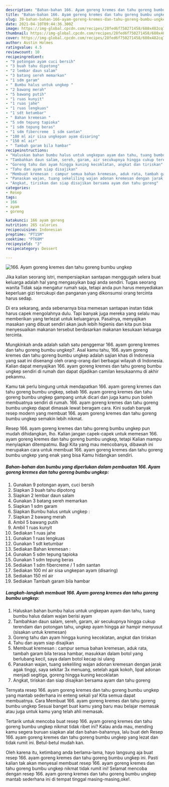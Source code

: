 ```yaml
---
description: "Bahan-bahan 166. Ayam goreng kremes dan tahu goreng bumbu ungkep yang enak dan Mudah Dibuat"
title: "Bahan-bahan 166. Ayam goreng kremes dan tahu goreng bumbu ungkep yang enak dan Mudah Dibuat"
slug: 39-bahan-bahan-166-ayam-goreng-kremes-dan-tahu-goreng-bumbu-ungkep-yang-enak-dan-mudah-dibuat
date: 2021-04-10T09:44:36.300Z
image: https://img-global.cpcdn.com/recipes/28fed6f750271458/680x482cq70/166-ayam-goreng-kremes-dan-tahu-goreng-bumbu-ungkep-foto-resep-utama.jpg
thumbnail: https://img-global.cpcdn.com/recipes/28fed6f750271458/680x482cq70/166-ayam-goreng-kremes-dan-tahu-goreng-bumbu-ungkep-foto-resep-utama.jpg
cover: https://img-global.cpcdn.com/recipes/28fed6f750271458/680x482cq70/166-ayam-goreng-kremes-dan-tahu-goreng-bumbu-ungkep-foto-resep-utama.jpg
author: Austin Holmes
ratingvalue: 4.5
reviewcount: 10
recipeingredient:
- "9 potongan ayam cuci bersih"
- "3 buah tahu dipotong"
- "2 lembar daun salam"
- "3 batang sereh memarkan"
- "1 sdm garam"
- " Bumbu halus untuk ungkep "
- "2 bawang merah"
- "5 bawang putih"
- "1 ruas kunyit"
- "1 ruas jahe"
- "1 ruas lengkuas"
- "1 sdt ketumbar"
- " Bahan kremesan "
- "5 sdm tepung tapioka"
- "1 sdm tepung beras"
- "1 sdm fibercreme  1 sdm santan"
- "100 ml air sisa ungkepan ayam disaring"
- "150 ml air"
- " Tambah garam bila hambar"
recipeinstructions:
- "Haluskan bahan bumbu halus untuk ungkepan ayam dan tahu, tuang bumbu halus dalam wajan berisi ayam"
- "Tambahkan daun salam, sereh, garam, air secukupnya hingga cukup terendam dan potongan tahu, ungkep ayam hingga air hampir menyusut (sisakan untuk kremesan)"
- "Goreng tahu dan ayam hingga kuning kecoklatan, angkat dan tiriskan"
- "Tahu dan ayam siap disajikan"
- "Membuat kremesan : campur semua bahan kremesan, aduk rata, tambah garam bila terasa hambar, masukkan dalam botol yang berlubang kecil, saya dalam botol kecap isi ulang"
- "Panaskan wajan, tuang sekeliling wajan adonan kremesan dengan jarak agak tinggi, saya sekitar 3x menuang, setelah agak kokoh, lipat adonan menjadi segitiga, goreng hingga kuning kecoklatan"
- "Angkat, tiriskan dan siap disajikan bersama ayam dan tahu goreng"
categories:
- Resep
tags:
- 166
- ayam
- goreng

katakunci: 166 ayam goreng 
nutrition: 265 calories
recipecuisine: Indonesian
preptime: "PT15M"
cooktime: "PT60M"
recipeyield: "3"
recipecategory: Dessert

---
```



![166. Ayam goreng kremes dan tahu goreng bumbu ungkep](https://img-global.cpcdn.com/recipes/28fed6f750271458/680x482cq70/166-ayam-goreng-kremes-dan-tahu-goreng-bumbu-ungkep-foto-resep-utama.jpg)

Jika kalian seorang istri, mempersiapkan santapan menggugah selera buat keluarga adalah hal yang mengasyikan bagi anda sendiri. Tugas seorang  wanita Tidak saja mengatur rumah saja, tetapi anda pun harus menyediakan keperluan gizi tercukupi dan panganan yang dikonsumsi orang tercinta harus sedap.

Di era  sekarang, anda sebenarnya bisa memesan santapan instan tidak harus capek mengolahnya dulu. Tapi banyak juga mereka yang selalu mau memberikan yang terlezat untuk keluarganya. Pasalnya, menyajikan masakan yang dibuat sendiri akan jauh lebih higienis dan kita pun bisa menyesuaikan makanan tersebut berdasarkan makanan kesukaan keluarga tercinta. 



Mungkinkah anda adalah salah satu penggemar 166. ayam goreng kremes dan tahu goreng bumbu ungkep?. Asal kamu tahu, 166. ayam goreng kremes dan tahu goreng bumbu ungkep adalah sajian khas di Indonesia yang saat ini disenangi oleh orang-orang dari berbagai wilayah di Indonesia. Kalian dapat menyajikan 166. ayam goreng kremes dan tahu goreng bumbu ungkep sendiri di rumah dan dapat dijadikan camilan kesukaanmu di akhir pekanmu.

Kamu tak perlu bingung untuk mendapatkan 166. ayam goreng kremes dan tahu goreng bumbu ungkep, sebab 166. ayam goreng kremes dan tahu goreng bumbu ungkep gampang untuk dicari dan juga kamu pun boleh membuatnya sendiri di rumah. 166. ayam goreng kremes dan tahu goreng bumbu ungkep dapat dimasak lewat beragam cara. Kini sudah banyak resep modern yang membuat 166. ayam goreng kremes dan tahu goreng bumbu ungkep semakin lebih nikmat.

Resep 166. ayam goreng kremes dan tahu goreng bumbu ungkep pun mudah dihidangkan, lho. Kalian jangan capek-capek untuk memesan 166. ayam goreng kremes dan tahu goreng bumbu ungkep, tetapi Kalian mampu menyiapkan ditempatmu. Bagi Kita yang mau mencobanya, dibawah ini merupakan cara untuk membuat 166. ayam goreng kremes dan tahu goreng bumbu ungkep yang enak yang bisa Kamu hidangkan sendiri.

<!--inarticleads1-->

##### Bahan-bahan dan bumbu yang diperlukan dalam pembuatan 166. Ayam goreng kremes dan tahu goreng bumbu ungkep:

1. Gunakan 9 potongan ayam, cuci bersih
1. Siapkan 3 buah tahu dipotong
1. Siapkan 2 lembar daun salam
1. Gunakan 3 batang sereh memarkan
1. Siapkan 1 sdm garam
1. Siapkan  Bumbu halus untuk ungkep :
1. Siapkan 2 bawang merah
1. Ambil 5 bawang putih
1. Ambil 1 ruas kunyit
1. Sediakan 1 ruas jahe
1. Gunakan 1 ruas lengkuas
1. Gunakan 1 sdt ketumbar
1. Sediakan  Bahan kremesan :
1. Gunakan 5 sdm tepung tapioka
1. Gunakan 1 sdm tepung beras
1. Sediakan 1 sdm fibercreme / 1 sdm santan
1. Sediakan 100 ml air sisa ungkepan ayam (disaring)
1. Sediakan 150 ml air
1. Sediakan  Tambah garam bila hambar




<!--inarticleads2-->

##### Langkah-langkah membuat 166. Ayam goreng kremes dan tahu goreng bumbu ungkep:

1. Haluskan bahan bumbu halus untuk ungkepan ayam dan tahu, tuang bumbu halus dalam wajan berisi ayam
1. Tambahkan daun salam, sereh, garam, air secukupnya hingga cukup terendam dan potongan tahu, ungkep ayam hingga air hampir menyusut (sisakan untuk kremesan)
1. Goreng tahu dan ayam hingga kuning kecoklatan, angkat dan tiriskan
1. Tahu dan ayam siap disajikan
1. Membuat kremesan : campur semua bahan kremesan, aduk rata, tambah garam bila terasa hambar, masukkan dalam botol yang berlubang kecil, saya dalam botol kecap isi ulang
1. Panaskan wajan, tuang sekeliling wajan adonan kremesan dengan jarak agak tinggi, saya sekitar 3x menuang, setelah agak kokoh, lipat adonan menjadi segitiga, goreng hingga kuning kecoklatan
1. Angkat, tiriskan dan siap disajikan bersama ayam dan tahu goreng




Ternyata resep 166. ayam goreng kremes dan tahu goreng bumbu ungkep yang mantab sederhana ini enteng sekali ya! Kita semua dapat membuatnya. Cara Membuat 166. ayam goreng kremes dan tahu goreng bumbu ungkep Sesuai banget buat kamu yang baru mau belajar memasak atau juga untuk kamu yang telah ahli memasak.

Tertarik untuk mencoba buat resep 166. ayam goreng kremes dan tahu goreng bumbu ungkep nikmat tidak ribet ini? Kalau anda mau, mending kamu segera buruan siapkan alat dan bahan-bahannya, lalu buat deh Resep 166. ayam goreng kremes dan tahu goreng bumbu ungkep yang lezat dan tidak rumit ini. Betul-betul mudah kan. 

Oleh karena itu, ketimbang anda berlama-lama, hayo langsung aja buat resep 166. ayam goreng kremes dan tahu goreng bumbu ungkep ini. Pasti kalian tak akan menyesal membuat resep 166. ayam goreng kremes dan tahu goreng bumbu ungkep nikmat tidak rumit ini! Selamat mencoba dengan resep 166. ayam goreng kremes dan tahu goreng bumbu ungkep mantab sederhana ini di tempat tinggal masing-masing,oke!.

